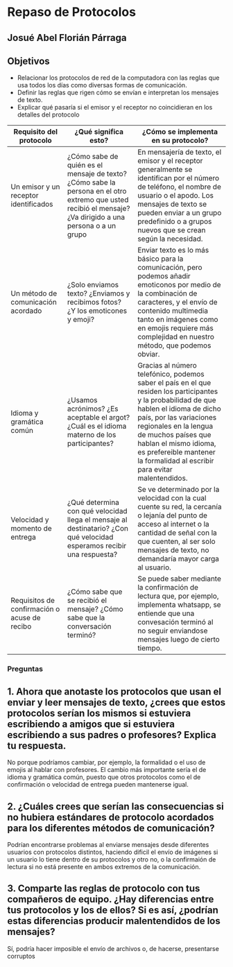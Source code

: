 # Repaso de Protocolos
## Josué Abel Florián Párraga
## Objetivos
- Relacionar los protocolos de red de la computadora con las reglas que usa todos los días
como diversas formas de comunicación.
- Definir las reglas que rigen cómo se envían e interpretan los mensajes de texto.
- Explicar qué pasaría si el emisor y el receptor no coincidieran en los detalles del protocolo
  
| Requisito del protocolo | ¿Qué significa esto? | ¿Cómo se implementa en su protocolo? |
|-----------|-----------|-----------|
|       Un emisor y un receptor identificados    |     ¿Cómo sabe de quién es el mensaje de texto? ¿Cómo sabe la persona en el otro extremo que usted recibió el mensaje? ¿Va dirigido a una persona o a un grupo| En mensajería de texto, el emisor y el receptor generalmente se identifican por el número de teléfono, el nombre de usuario o el apodo. Los mensajes de texto se pueden enviar a un grupo predefinido o a grupos nuevos que se crean según la necesidad.  |
|    Un método de comunicación acordado       |    ¿Solo enviamos texto? ¿Enviamos y recibimos fotos? ¿Y los emoticones y emoji?     |     Enviar texto es lo más básico para la comunicación, pero podemos añadir emoticonos por medio de la combinación de caracteres, y el envío de contenido multimedia tanto en imágenes como en emojis requiere más complejidad en nuestro método, que podemos obviar.      |
|      Idioma y gramática común     | ¿Usamos acrónimos? ¿Es aceptable el argot? ¿Cuál es el idioma materno de los participantes? |    Gracias al número telefónico, podemos saber el país en el que residen los participantes y la probabilidad de que hablen el idioma de dicho país, por las variaciones regionales en la lengua de muchos países que hablan el mismo idioma, es prefereible mantener la formalidad al escribir para evitar malentendidos.  |
|    Velocidad y momento de entrega       |     ¿Qué determina con qué velocidad llega el mensaje al destinatario? ¿Con qué velocidad esperamos recibir una respuesta?      |     Se ve determinado por la velocidad con la cual cuente su red, la cercanía o lejanía del punto de acceso al internet o la cantidad de señal con la que cuenten, al ser solo mensajes de texto, no demandaría mayor carga al usuario.      |
|     Requisitos de confirmación o acuse de recibo      |     ¿Cómo sabe que se recibió el mensaje? ¿Cómo sabe que la conversación terminó?      |    Se puede saber mediante la confirmación de lectura que, por ejemplo, implementa whatsapp, se entiende que una convesación terminó al no seguir enviandose mensajes luego de cierto tiempo.  |


### Preguntas
## 1. Ahora que anotaste los protocolos que usan el enviar y leer mensajes de texto, ¿crees que estos protocolos serían los mismos si estuviera escribiendo a amigos que si estuviera escribiendo a sus padres o profesores? Explica tu respuesta.
No porque podríamos cambiar, por ejemplo, la formalidad o el uso de emojis al hablar con profesores. El cambio más importante sería el de idioma y gramática común, puesto que otros protocolos como el de confirmación o velocidad de entrega pueden mantenerse igual. 

## 2. ¿Cuáles crees que serían las consecuencias si no hubiera estándares de protocolo acordados para los diferentes métodos de comunicación?
Podrían encontrarse problemas al enviarse mensajes desde diferentes usuarios con protocolos distintos, haciendo dificil el envío de imágenes si un usuario lo tiene dentro de su protocolos y otro no, o la confirmaión de lectura si no está presente en ambos extremos de la comunicación. 

## 3. Comparte las reglas de protocolo con tus compañeros de equipo. ¿Hay diferencias entre tus protocolos y los de ellos? Si es así, ¿podrían estas diferencias producir malentendidos de los mensajes?
Sí, podría hacer imposible el envío de archivos o, de hacerse, presentarse corruptos
